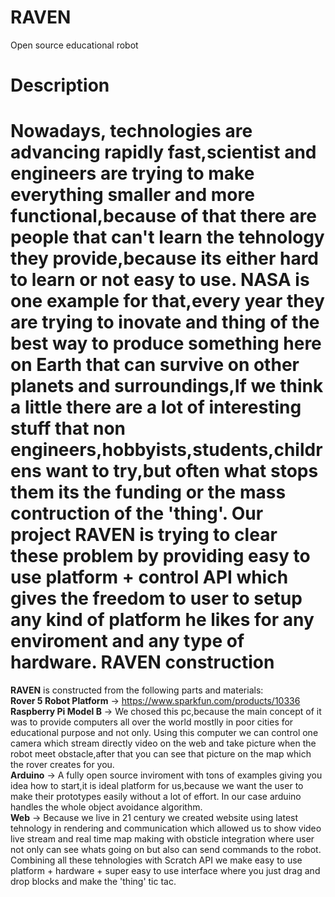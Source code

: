 RAVEN
=====

Open source educational robot

Description
====
Nowadays, technologies are advancing rapidly fast,scientist and engineers are trying to make everything smaller and more functional,because of that there are people that can't learn the tehnology they provide,because its either hard to learn or not easy to use.
NASA is one example for that,every year they are trying to inovate and thing of the best way to produce something here on Earth that can survive on other planets and surroundings,If we think a little there are a lot of interesting stuff that non engineers,hobbyists,students,childrens want to try,but often what stops them its the funding or the mass contruction of the 'thing'.
Our project **RAVEN** is trying to clear these problem by providing easy to use platform + control API which gives the freedom to user to setup any kind of platform he likes for any enviroment and any type of hardware.
**RAVEN** construction
====
**RAVEN** is constructed from the following parts and materials:   
**Rover 5 Robot Platform** -> https://www.sparkfun.com/products/10336   
**Raspberry Pi Model B** -> We chosed this pc,because the main concept of it was to provide computers all over the world mostlly in poor cities for educational purpose and not only.
Using this computer we can control one camera which stream directly video on the web and take picture when the robot meet obstacle,after that you can see that picture on the map which the rover creates for you.   
**Arduino** -> A fully open source inviroment with tons of examples giving you idea how to start,it is ideal platform for us,because we want the user to make their prototypes easily without a lot of effort.
In our case arduino handles the whole object avoidance algorithm.   
**Web** -> Because we live in 21 century we created website using latest tehnology in rendering and communication which allowed us to show video live stream and real time map making with obsticle integration where user not only can see whats going on but also can send commands to the robot.   
Combining all these tehnologies with Scratch API we make easy to use platform + hardware + super easy to use interface where you just drag and drop blocks and make the 'thing' tic tac.


